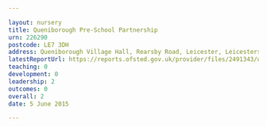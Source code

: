 ```yaml
---

layout: nursery
title: Queniborough Pre-School Partnership
urn: 226290
postcode: LE7 3DH
address: Queniborough Village Hall, Rearsby Road, Leicester, Leicestershire, LE7 3DH
latestReportUrl: https://reports.ofsted.gov.uk/provider/files/2491343/urn/226290.pdf
teaching: 0
development: 0
leadership: 2
outcomes: 0
overall: 2
date: 5 June 2015

---
```

